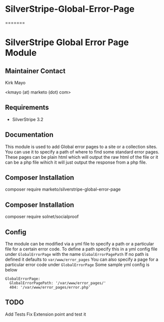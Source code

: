 # SilverStripe-Global-Error-Page
=======
# SilverStripe Global Error Page Module


## Maintainer Contact

Kirk Mayo

<kmayo (at) marketo (dot) com>

## Requirements

* SilverStripe 3.2

## Documentation

This module is used to add Global error pages to a site or a collection sites.
You can use it to specify a path of where to find some standard error pages.
These pages can be plain html which will output the raw html of the file or it
can be a php file wihich it will just output the response from a php file.

## Composer Installation

  composer require marketo/silverstripe-global-error-page


## Composer Installation

  composer require solnet/socialproof

## Config

The module can be modified via a yml file to specify a path or a particular
file for a certain error code.
To define a path specify this in a yml config file under `GlobalErrorPage`
with the name `GlobalErrorPagePath`
If no path is defined it defaults to `var/www/error_pages`
You can also specify a page for a particular error code under `GlobalErrorPage`
Some sample yml config is below

```
GlobalErrorPage:
  GlobalErrorPagePath: '/var/www/error_pages/'
  404: '/var/www/error_pages/error.php'
```

## TODO

Add Tests
Fix Extension point and test it
